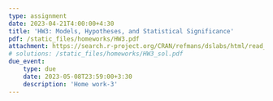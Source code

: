 ```yaml
---
type: assignment
date: 2023-04-21T4:00:00+4:30
title: 'HW3: Models, Hypotheses, and Statistical Significance'
pdf: /static_files/homeworks/HW3.pdf
attachment: https://search.r-project.org/CRAN/refmans/dslabs/html/read_mnist.html
# solutions: /static_files/homeworks/HW3_sol.pdf
due_event: 
    type: due
    date: 2023-05-08T23:59:00+3:30
    description: 'Home work-3'
---
```

